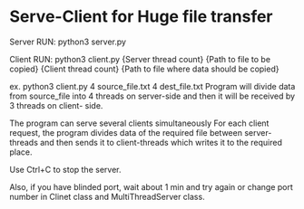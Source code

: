 # Serve-Client for Huge file transfer

Server RUN:
python3 server.py

Client RUN:
python3 client.py {Server thread count} {Path to file to be copied} {Client thread count} {Path to file where data should be copied}

ex.
python3 client.py 4 source_file.txt 4 dest_file.txt
Program will divide data from source_file into 4 threads on server-side and then it will be received by 3 threads on client- side.


The program can serve several clients simultaneously
For each client request, the program divides data of the required file between server-threads and then sends it to client-threads which writes it to the required place.

Use Ctrl+C to stop the server.

Also, if you have blinded port, wait about 1 min and try again or change port number in Clinet class and MultiThreadServer class.